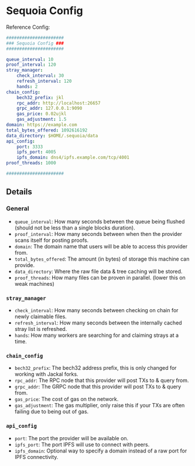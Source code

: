 # Sequoia Config

Reference Config:

```yaml
######################
### Sequoia Config ###
######################

queue_interval: 10
proof_interval: 120
stray_manager:
    check_interval: 30
    refresh_interval: 120
    hands: 2
chain_config:
    bech32_prefix: jkl
    rpc_addr: http://localhost:26657
    grpc_addr: 127.0.0.1:9090
    gas_price: 0.02ujkl
    gas_adjustment: 1.5
domain: https://example.com
total_bytes_offered: 1092616192
data_directory: $HOME/.sequoia/data
api_config:
    port: 3333
    ipfs_port: 4005
    ipfs_domain: dns4/ipfs.example.com/tcp/4001
proof_threads: 1000

######################
```

## Details
### General
* `queue_interval`: How many seconds between the queue being flushed (should not be less than a single blocks duration).
* `proof_interval`: How many seconds between when then the provider scans itself for posting proofs.
* `domain`: The domain name that users will be able to access this provider from.
* `total_bytes_offered`: The amount (in bytes) of storage this machine can provide.
* `data_directory`: Where the raw file data & tree caching will be stored.
* `proof_threads`: How many files can be proven in parallel. (lower this on weak machines)
### `stray_manager`
* `check_interval`: How many seconds between checking on chain for newly claimable files.
* `refresh_interval`: How many seconds between the internally cached stray list is refreshed.
* `hands`: How many workers are searching for and claiming strays at a time.
### `chain_config`
* `bech32_prefix`: The bech32 address prefix, this is only changed for working with Jackal forks.
* `rpc_addr`: The RPC node that this provider will post TXs to & query from.
* `grpc_addr`: The GRPC node that this provider will post TXs to & query from.
* `gas_price`: The cost of gas on the network.
* `gas_adjustment`: The gas multiplier, only raise this if your TXs are often failing due to being out of gas.
### `api_config`
* `port`: The port the provider will be available on.
* `ipfs_port`: The port IPFS will use to connect with peers.
* `ipfs_domain`: Optional way to specify a domain instead of a raw port for IPFS connectivity.